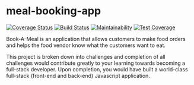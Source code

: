 # meal-booking-app

[![Coverage Status](https://coveralls.io/repos/github/okikiola11/meal-booking-app/badge.svg?branch=develop)](https://coveralls.io/github/okikiola11/meal-booking-app?branch=develop)
[![Build Status](https://travis-ci.org/okikiola11/meal-booking-app.svg?branch=develop)](https://travis-ci.org/okikiola11/meal-booking-app)
[![Maintainability](https://api.codeclimate.com/v1/badges/1f5a08ea7c53e649aa15/maintainability)](https://codeclimate.com/github/okikiola11/meal-booking-app/maintainability)
[![Test Coverage](https://api.codeclimate.com/v1/badges/1f5a08ea7c53e649aa15/test_coverage)](https://codeclimate.com/github/okikiola11/meal-booking-app/test_coverage)

Book-A-Meal is an application that allows customers to make food orders and helps the food
vendor know what the customers want to eat.

This project is broken down into challenges and completion of all challenges would contribute
greatly to your learning towards becoming a full-stack developer. Upon completion, you would
have built a world-class full-stack (front-end and back-end) Javascript application.
